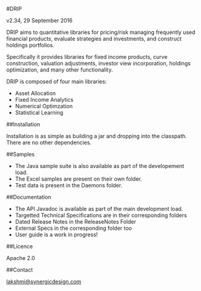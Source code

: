 #DRIP

v2.34, 29 September 2016

DRIP aims to quantitative libraries for pricing/risk managing frequently used financial products, evaluate strategies and investments, and construct holdings portfolios.

Specifically it provides libraries for fixed income products, curve construction, valuation adjustments, investor view incorporation, holdings optimization, and many other functionality.

DRIP is composed of four main libraries:
 * Asset Allocation
 * Fixed Income Analytics
 * Numerical Optimzation
 * Statistical Learning


##Installation

 Installation is as simple as building a jar and dropping into the classpath. There are no other dependencies.


##Samples

 * The Java sample suite is also available as part of the developement load.
 * The Excel samples are present on their own folder.
 * Test data is present in the Daemons folder.


##Documentation

 * The API Javadoc is available as part of the main development load.
 * Targetted Technical Specifications are in their corresponding folders
 * Dated Release Notes in the ReleaseNotes Folder
 * External Specs in the corresponding folder too
 * User guide is a work in progress!


##Licence

Apache 2.0


##Contact

lakshmi@synergicdesign.com
